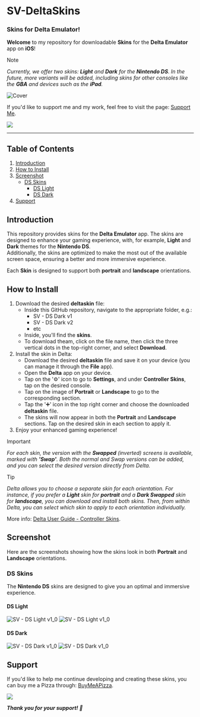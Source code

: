 # SV-DeltaSkins
### Skins for Delta Emulator!

**Welcome** to my repository for downloadable **Skins** for the **Delta Emulator** app on **iOS**!

> [!NOTE]
> *Currently, we offer two skins: **Light** and **Dark** for the **Nintendo DS**. In the future, more variants will be added, including skins for other consoles like the **GBA** and devices such as the **iPad**.*

![Cover](/assets/cover.png)

If you'd like to support me and my work, feel free to visit the page: <a href="https://www.buymeacoffee.com/svisciano" target="_blank">Support Me</a>.

<a href="https://www.buymeacoffee.com/svisciano"><img src="https://img.buymeacoffee.com/button-api/?text=Buy me a Pizza&emoji=🍕&slug=svisciano&button_colour=FF5F5F&font_colour=ffffff&font_family=Lato&outline_colour=000000&coffee_colour=FFDD00" /></a>

---

## Table of Contents

1. [Introduction](#introduction)
2. [How to Install](#how-to-install)
3. [Screenshot](#screenshot)
   - [DS Skins](#ds-skins)
     - [DS Light](#ds-light)
     - [DS Dark](#ds-dark)
5. [Support](#support)

## Introduction

This repository provides skins for the **Delta Emulator** app. The skins are designed to enhance your gaming experience, with, for example, **Light** and **Dark** themes for the **Nintendo DS**.  
Additionally, the skins are optimized to make the most out of the available screen space, ensuring a better and more immersive experience.

Each **Skin** is designed to support both **portrait** and **landscape** orientations.

## How to Install

1. Download the desired **deltaskin** file:
   - Inside this GitHub repository, navigate to the appropriate folder, e.g.:
      - SV - DS Dark v1
      - SV - DS Dark v2
      - etc
   - Inside, you'll find the **skins**.
   - To download theam, click on the file name, then click the three vertical dots in the top-right corner, and select **Download**.
2. Install the skin in Delta:
   - Download the desired **deltaskin** file and save it on your device (you can manage it through the **File** app).
   - Open the **Delta** app on your device.
   - Tap on the '⚙️' icon to go to **Settings**, and under **Controller Skins**, tap on the desired console.
   - Tap on the image of **Portrait** or **Landscape** to go to the corresponding section.
   - Tap the '➕' icon in the top right corner and choose the downloaded **deltaskin** file.
   - The skins will now appear in both the **Portrait** and **Landscape** sections. Tap on the desired skin in each section to apply it.
3. Enjoy your enhanced gaming experience!

> [!IMPORTANT]
> *For each skin, the version with the **Swapped** (inverted) screens is available, marked with **'Swap'**. Both the normal and Swap versions can be added, and you can select the desired version directly from Delta.*

> [!TIP]
> *Delta allows you to choose a separate skin for each orientation. For instance, if you prefer a **Light** skin for **portrait** and a **Dark Swapped** skin for **landscape**, you can download and install both skins. Then, from within Delta, you can select which skin to apply to each orientation individually.*

More info: <a href="https://faq.deltaemulator.com/using-delta/controller-skins" target="_blank">Delta User Guide - Controller Skins</a>.

## Screenshot

Here are the screenshots showing how the skins look in both **Portrait** and **Landscape** orientations.

### DS Skins

The **Nintendo DS** skins are designed to give you an optimal and immersive experience.

#### DS Light

![SV - DS Light v1_0](/assets/sv_ds_light_v2_0.png)
![SV - DS Light v1_0](/assets/sv_ds_light_v1_0.png)

#### DS Dark

![SV - DS Dark v1_0](/assets/sv_ds_dark_v2_0.png)
![SV - DS Dark v1_0](/assets/sv_ds_dark_v1_0.png)

## Support

If you'd like to help me continue developing and creating these skins, you can buy me a Pizza through: [BuyMeAPizza](https://www.buymeacoffee.com/svisciano).

<a href="https://www.buymeacoffee.com/svisciano"><img src="https://img.buymeacoffee.com/button-api/?text=Buy me a Pizza&emoji=🍕&slug=svisciano&button_colour=FF5F5F&font_colour=ffffff&font_family=Lato&outline_colour=000000&coffee_colour=FFDD00" /></a>

***Thank you for your support! 👋***
